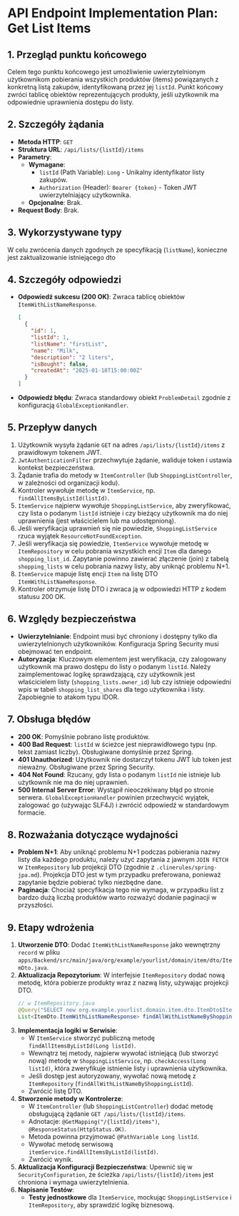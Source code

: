 # API Endpoint Implementation Plan: Get List Items

## 1. Przegląd punktu końcowego
Celem tego punktu końcowego jest umożliwienie uwierzytelnionym użytkownikom pobierania wszystkich produktów (items) powiązanych z konkretną listą zakupów, identyfikowaną przez jej `listId`. Punkt końcowy zwróci tablicę obiektów reprezentujących produkty, jeśli użytkownik ma odpowiednie uprawnienia dostępu do listy.

## 2. Szczegóły żądania
- **Metoda HTTP**: `GET`
- **Struktura URL**: `/api/lists/{listId}/items`
- **Parametry**:
  - **Wymagane**:
    - `listId` (Path Variable): `Long` - Unikalny identyfikator listy zakupów.
    - `Authorization` (Header): `Bearer {token}` - Token JWT uwierzytelniający użytkownika.
  - **Opcjonalne**: Brak.
- **Request Body**: Brak.

## 3. Wykorzystywane typy
W celu zwrócenia danych zgodnych ze specyfikacją (`listName`), konieczne jest zaktualizowanie istniejącego dto 

## 4. Szczegóły odpowiedzi
- **Odpowiedź sukcesu (200 OK)**: Zwraca tablicę obiektów `ItemWithListNameResponse`.
  ```json
  [
    {
      "id": 1,
      "listId": 1,
      "listName": "firstList",
      "name": "Milk",
      "description": "2 liters",
      "isBought": false,
      "createdAt": "2025-01-18T15:00:00Z"
    }
  ]
  ```
- **Odpowiedź błędu**: Zwraca standardowy obiekt `ProblemDetail` zgodnie z konfiguracją `GlobalExceptionHandler`.

## 5. Przepływ danych
1.  Użytkownik wysyła żądanie `GET` na adres `/api/lists/{listId}/items` z prawidłowym tokenem JWT.
2.  `JwtAuthenticationFilter` przechwytuje żądanie, waliduje token i ustawia kontekst bezpieczeństwa.
3.  Żądanie trafia do metody w `ItemController` (lub `ShoppingListController`, w zależności od organizacji kodu).
4.  Kontroler wywołuje metodę w `ItemService`, np. `findAllItemsByListId(listId)`.
5.  `ItemService` najpierw wywołuje `ShoppingListService`, aby zweryfikować, czy lista o podanym `listId` istnieje i czy bieżący użytkownik ma do niej uprawnienia (jest właścicielem lub ma udostępnioną).
6.  Jeśli weryfikacja uprawnień się nie powiedzie, `ShoppingListService` rzuca wyjątek `ResourceNotFoundException`.
7.  Jeśli weryfikacja się powiedzie, `ItemService` wywołuje metodę w `ItemRepository` w celu pobrania wszystkich encji `Item` dla danego `shopping_list_id`. Zapytanie powinno zawierać złączenie (join) z tabelą `shopping_lists` w celu pobrania nazwy listy, aby uniknąć problemu N+1.
8.  `ItemService` mapuje listę encji `Item` na listę DTO `ItemWithListNameResponse`.
9.  Kontroler otrzymuje listę DTO i zwraca ją w odpowiedzi HTTP z kodem statusu 200 OK.

## 6. Względy bezpieczeństwa
- **Uwierzytelnianie**: Endpoint musi być chroniony i dostępny tylko dla uwierzytelnionych użytkowników. Konfiguracja Spring Security musi obejmować ten endpoint.
- **Autoryzacja**: Kluczowym elementem jest weryfikacja, czy zalogowany użytkownik ma prawo dostępu do listy o podanym `listId`. Należy zaimplementować logikę sprawdzającą, czy użytkownik jest właścicielem listy (`shopping_lists.owner_id`) lub czy istnieje odpowiedni wpis w tabeli `shopping_list_shares` dla tego użytkownika i listy. Zapobiegnie to atakom typu IDOR.

## 7. Obsługa błędów
- **200 OK**: Pomyślnie pobrano listę produktów.
- **400 Bad Request**: `listId` w ścieżce jest nieprawidłowego typu (np. tekst zamiast liczby). Obsługiwane domyślnie przez Spring.
- **401 Unauthorized**: Użytkownik nie dostarczył tokenu JWT lub token jest nieważny. Obsługiwane przez Spring Security.
- **404 Not Found**: Rzucany, gdy lista o podanym `listId` nie istnieje lub użytkownik nie ma do niej uprawnień.
- **500 Internal Server Error**: Wystąpił nieoczekiwany błąd po stronie serwera. `GlobalExceptionHandler` powinien przechwycić wyjątek, zalogować go (używając SLF4J) i zwrócić odpowiedź w standardowym formacie.

## 8. Rozważania dotyczące wydajności
- **Problem N+1**: Aby uniknąć problemu N+1 podczas pobierania nazwy listy dla każdego produktu, należy użyć zapytania z jawnym `JOIN FETCH` w `ItemRepository` lub projekcji DTO (zgodnie z `.clinerules/spring-jpa.md`). Projekcja DTO jest w tym przypadku preferowana, ponieważ zapytanie będzie pobierać tylko niezbędne dane.
- **Paginacja**: Chociaż specyfikacja tego nie wymaga, w przypadku list z bardzo dużą liczbą produktów warto rozważyć dodanie paginacji w przyszłości.

## 9. Etapy wdrożenia
1.  **Utworzenie DTO**: Dodać `ItemWithListNameResponse` jako wewnętrzny `record` w pliku `apps/Backend/src/main/java/org/example/yourlist/domain/item/dto/ItemDto.java`.
2.  **Aktualizacja Repozytorium**: W interfejsie `ItemRepository` dodać nową metodę, która pobierze produkty wraz z nazwą listy, używając projekcji DTO.
    ```java
    // w ItemRepository.java
    @Query("SELECT new org.example.yourlist.domain.item.dto.ItemDto$ItemWithListNameResponse(i.id, sl.id, sl.name, i.name, i.description, i.isBought, i.createdAt) FROM Item i JOIN i.shoppingList sl WHERE sl.id = :listId")
    List<ItemDto.ItemWithListNameResponse> findAllWithListNameByShoppingListId(@Param("listId") Long listId);
    ```
3.  **Implementacja logiki w Serwisie**:
    - W `ItemService` stworzyć publiczną metodę `findAllItemsByListId(Long listId)`.
    - Wewnątrz tej metody, najpierw wywołać istniejącą (lub stworzyć nową) metodę w `ShoppingListService`, np. `checkAccess(Long listId)`, która zweryfikuje istnienie listy i uprawnienia użytkownika.
    - Jeśli dostęp jest autoryzowany, wywołać nową metodę z `ItemRepository` (`findAllWithListNameByShoppingListId`).
    - Zwrócić listę DTO.
4.  **Stworzenie metody w Kontrolerze**:
    - W `ItemController` (lub `ShoppingListController`) dodać metodę obsługującą żądanie `GET /api/lists/{listId}/items`.
    - Adnotacje: `@GetMapping("/{listId}/items")`, `@ResponseStatus(HttpStatus.OK)`.
    - Metoda powinna przyjmować `@PathVariable Long listId`.
    - Wywołać metodę serwisową `itemService.findAllItemsByListId(listId)`.
    - Zwrócić wynik.
5.  **Aktualizacja Konfiguracji Bezpieczeństwa**: Upewnić się w `SecurityConfiguration`, że ścieżka `/api/lists/{listId}/items` jest chroniona i wymaga uwierzytelnienia.
6.  **Napisanie Testów**:
    - **Testy jednostkowe** dla `ItemService`, mockując `ShoppingListService` i `ItemRepository`, aby sprawdzić logikę biznesową.
